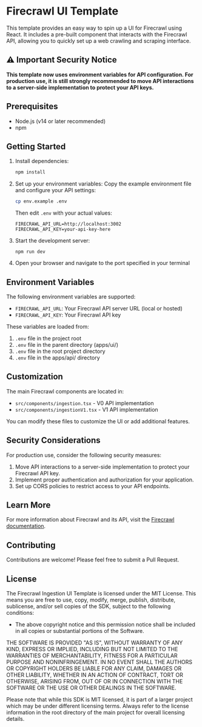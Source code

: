 # Firecrawl UI Template

This template provides an easy way to spin up a UI for Firecrawl using React. It includes a pre-built component that interacts with the Firecrawl API, allowing you to quickly set up a web crawling and scraping interface.

## ⚠️ Important Security Notice

**This template now uses environment variables for API configuration. For production use, it is still strongly recommended to move API interactions to a server-side implementation to protect your API keys.**

## Prerequisites

- Node.js (v14 or later recommended)
- npm

## Getting Started

1. Install dependencies:

   ```bash
   npm install
   ```

2. Set up your environment variables:
   Copy the example environment file and configure your API settings:

   ```bash
   cp env.example .env
   ```

   Then edit `.env` with your actual values:

   ```env
   FIRECRAWL_API_URL=http://localhost:3002
   FIRECRAWL_API_KEY=your-api-key-here
   ```

3. Start the development server:

   ```
   npm run dev
   ```

4. Open your browser and navigate to the port specified in your terminal

## Environment Variables

The following environment variables are supported:

- `FIRECRAWL_API_URL`: Your Firecrawl API server URL (local or hosted)
- `FIRECRAWL_API_KEY`: Your Firecrawl API key

These variables are loaded from:
1. `.env` file in the project root
2. `.env` file in the parent directory (apps/ui/)
3. `.env` file in the root project directory
4. `.env` file in the apps/api/ directory

## Customization

The main Firecrawl components are located in:
- `src/components/ingestion.tsx` - V0 API implementation
- `src/components/ingestionV1.tsx` - V1 API implementation

You can modify these files to customize the UI or add additional features.

## Security Considerations

For production use, consider the following security measures:

1. Move API interactions to a server-side implementation to protect your Firecrawl API key.
2. Implement proper authentication and authorization for your application.
3. Set up CORS policies to restrict access to your API endpoints.

## Learn More

For more information about Firecrawl and its API, visit the [Firecrawl documentation](https://docs.firecrawl.dev/).

## Contributing

Contributions are welcome! Please feel free to submit a Pull Request.

## License

The Firecrawl Ingestion UI Template is licensed under the MIT License. This means you are free to use, copy, modify, merge, publish, distribute, sublicense, and/or sell copies of the SDK, subject to the following conditions:

- The above copyright notice and this permission notice shall be included in all copies or substantial portions of the Software.

THE SOFTWARE IS PROVIDED "AS IS", WITHOUT WARRANTY OF ANY KIND, EXPRESS OR IMPLIED, INCLUDING BUT NOT LIMITED TO THE WARRANTIES OF MERCHANTABILITY, FITNESS FOR A PARTICULAR PURPOSE AND NONINFRINGEMENT. IN NO EVENT SHALL THE AUTHORS OR COPYRIGHT HOLDERS BE LIABLE FOR ANY CLAIM, DAMAGES OR OTHER LIABILITY, WHETHER IN AN ACTION OF CONTRACT, TORT OR OTHERWISE, ARISING FROM, OUT OF OR IN CONNECTION WITH THE SOFTWARE OR THE USE OR OTHER DEALINGS IN THE SOFTWARE.

Please note that while this SDK is MIT licensed, it is part of a larger project which may be under different licensing terms. Always refer to the license information in the root directory of the main project for overall licensing details.
